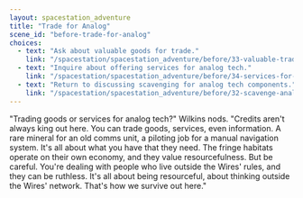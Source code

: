 ```yaml
---
layout: spacestation_adventure
title: "Trade for Analog"
scene_id: "before-trade-for-analog"
choices:
  - text: "Ask about valuable goods for trade."
    link: "/spacestation/spacestation_adventure/before/33-valuable-trade-goods/"
  - text: "Inquire about offering services for analog tech."
    link: "/spacestation/spacestation_adventure/before/34-services-for-analog/"
  - text: "Return to discussing scavenging for analog tech components."
    link: "/spacestation/spacestation_adventure/before/32-scavenge-analog-components/"
---
```


"Trading goods or services for analog tech?" Wilkins nods. "Credits aren't always king out here. You can trade goods, services, even information. A rare mineral for an old comms unit, a piloting job for a manual navigation system. It's all about what you have that they need. The fringe habitats operate on their own economy, and they value resourcefulness. But be careful. You're dealing with people who live outside the Wires' rules, and they can be ruthless. It's all about being resourceful, about thinking outside the Wires' network. That's how we survive out here."
